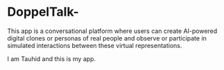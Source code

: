 # DoppelTalk-
This app is a conversational platform where users can create AI-powered digital clones or personas of real people and observe or participate in simulated interactions between these virtual representations.

I am Tauhid and this is my app.
